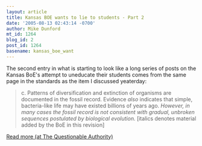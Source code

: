 ```yaml
---
layout: article
title: Kansas BOE wants to lie to students - Part 2
date: '2005-08-13 02:43:14 -0700'
author: Mike Dunford
mt_id: 1264
blog_id: 2
post_id: 1264
basename: kansas_boe_want
---
```

The second entry in what is starting to look like a long series of posts on the Kansas BoE's attempt to uneducate their students comes from the same page in the standards as the item I discussed yeaterday:


> c. Patterns of diversification and extinction of organisms are documented in the fossil record. Evidence _also_ indicates that simple, bacteria-like life may have existed billions of years ago. _However, in many cases the fossil record is not consistent with gradual, unbroken sequences postulated by biological evolution._
> \[italics denotes material added by the BoE in this revision\]


[
Read more (at The Questionable Authority)](http://thequestionableauthority.blogspot.com/2005/08/kansas-boe-wants-to-lie-to-students_12.html)
